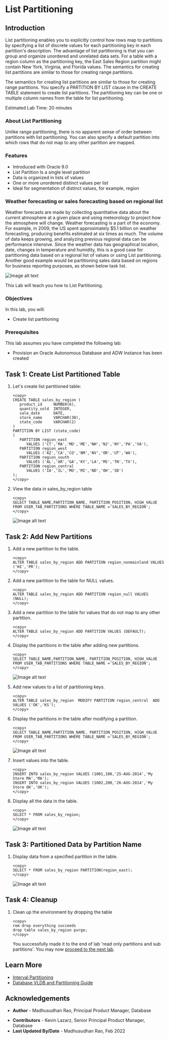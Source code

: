 # List Partitioning 

## Introduction

List partitioning enables you to explicitly control how rows map to partitions by specifying a list of discrete values for each partitioning key in each partition's description. The advantage of list partitioning is that you can group and organize unordered and unrelated data sets. For a table with a region column as the partitioning key, the East Sales Region partition might contain New York, Virginia, and Florida values. The semantics for creating list partitions are similar to those for creating range partitions. 

The semantics for creating list partitions are similar to those for creating range partitions. You specify a PARTITION BY LIST clause in the CREATE TABLE statement to create list partitions. The partitioning key can be one or multiple column names from the table for list partitioning.

Estimated Lab Time: 20 minutes

### About List Partitioning

Unlike range partitioning, there is no apparent sense of order between partitions with list partitioning. You can also specify a default partition into which rows that do not map to any other partition are mapped. 

### Features

*	Introduced with Oracle 9.0
*	List Partition Is a single level partition  
*	Data is organized in lists of values
*	One or more unordered distinct values per list
*	Ideal for segmentation of distinct values, for example, region

### Weather forecasting or sales forecasting based on regional list

Weather forecasts are made by collecting quantitative data about the current atmosphere at a given place and using meteorology to project how the atmosphere will change. Weather forecasting is a part of the economy. For example, in 2009, the US spent approximately $5.1 billion on weather forecasting, producing benefits estimated at six times as much.
The volume of data keeps growing, and analyzing previous regional data can be performance intensive. Since the weather data has geographical location, date, changes in temperature and humidity, this is a good case for partitioning data based on a regional list of values or using List partitioning. Another good example would be partitioning sales data based on regions for business reporting purposes, as shown below task list.


![Image alt text](images/list-partitioning-introduction.png "List Partition introduction")

This Lab will teach you how to List Partitioning. 
  
### Objectives
 
In this lab, you will:
* Create list partitioning

### Prerequisites
This lab assumes you have completed the following lab:

- Provision an Oracle Autonomous Database and ADW Instance has been created

## Task 1: Create List Partitioned Table

1. Let's create list partitioned table:
 
      ```
      <copy>
      CREATE TABLE sales_by_region ( 
         product_id     NUMBER(6), 
         quantity_sold  INTEGER, 
         sale_date      DATE, 
         store_name     VARCHAR(30), 
         state_code     VARCHAR(2) 
      ) 
      PARTITION BY LIST (state_code) 
      ( 
         PARTITION region_east 
            VALUES ('CT','MA','MD','ME','NH','NJ','NY','PA','VA'), 
         PARTITION region_west 
            VALUES ('AZ','CA','CO','NM','NV','OR','UT','WA'), 
         PARTITION region_south 
            VALUES ('AL','AR','GA','KY','LA','MS','TN','TX'), 
         PARTITION region_central 
            VALUES ('IA','IL','MO','MI','ND','OH','SD') 
      );
      </copy>
      ```

2. View the data in sales\_by\_region table

      ```
      <copy>
      SELECT TABLE_NAME,PARTITION_NAME, PARTITION_POSITION, HIGH_VALUE FROM USER_TAB_PARTITIONS WHERE TABLE_NAME ='SALES_BY_REGION';
      </copy>
      ```

      ![Image alt text](images/sales-by-region-select.png "Sales by region select")

## Task 2: Add New Partitions

1. Add a new partition to the table.

      ```
      <copy>
      ALTER TABLE sales_by_region ADD PARTITION region_nonmainland VALUES ('HI','PR');
      </copy>
      ```

2. Add a new partition to the table for NULL values.

      ```
      <copy>
      ALTER TABLE sales_by_region ADD PARTITION region_null VALUES (NULL);
      </copy>
      ```

3. Add a new partition to the table for values that do not map to any other partition.

      ```
      <copy>
      ALTER TABLE sales_by_region ADD PARTITION VALUES (DEFAULT);
      </copy>
      ```  

4. Display the partitions in the table after adding new partitions.

      ```
      <copy>
      SELECT TABLE_NAME,PARTITION_NAME, PARTITION_POSITION, HIGH_VALUE FROM USER_TAB_PARTITIONS WHERE TABLE_NAME ='SALES_BY_REGION';
      </copy>
      ``` 

      ![Image alt text](images/user-tab-partitions-select.png "user tab partitions select")

5. Add new values to a list of partitioning keys.

      ```
      <copy>
      ALTER TABLE sales_by_region  MODIFY PARTITION region_central  ADD VALUES ('OK','KS');
      </copy>
      ``` 
 
6. Display the partitions in the table after modifying a partition.

      ```
      <copy>
      SELECT TABLE_NAME,PARTITION_NAME, PARTITION_POSITION, HIGH_VALUE FROM USER_TAB_PARTITIONS WHERE TABLE_NAME ='SALES_BY_REGION';
      </copy>
      ``` 

   ![Image alt text](images/sales-by-region-select-2.png "Sales by region select")

7. Insert values into the table.

      ```
      <copy>
      INSERT INTO sales_by_region VALUES (1001,100,'25-AUG-2014','My Store MA','MA');
      INSERT INTO sales_by_region VALUES (1002,200,'26-AUG-2014','My Store OK','OK');
      </copy>
      ``` 

8. Display all the data in the table.

      ```
      <copy>
      SELECT * FROM sales_by_region;
      </copy>
      ``` 

      ![Image alt text](images/sales-by-region-select-3.png "Sales by region select")

## Task 3: Partitioned Data by Partition Name

1. Display data from a specified partition in the table.  

      ```
      <copy>
      SELECT * FROM sales_by_region PARTITION(region_east);
      </copy>
      ``` 

      ![Image alt text](images/region-east-partition.png "region east partition")

## Task 4: Cleanup

1. Clean up the environment by dropping the table  

      ```
      <copy>
      rem drop everything succeeds
      drop table sales_by_region purge;
      </copy>
      ```

      You successfully made it to the end of lab 'read only partitions and sub partitions'. You may now [proceed to the next lab](#next).   
 
## Learn More

* [Interval Partitioning](https://livesql.oracle.com/apex/livesql/file/content_EWT612PKY4EJZ4FEYTA52Q00.html)
* [Database VLDB and Partitioning Guide](https://docs.oracle.com/en/database/oracle/oracle-database/21/vldbg/partition-create-tables-indexes.html)

## Acknowledgements

- **Author** - Madhusudhan Rao, Principal Product Manager, Database
* **Contributors** - Kevin Lazarz, Senior Principal Product Manager, Database  
* **Last Updated By/Date** -  Madhusudhan Rao, Feb 2022 
